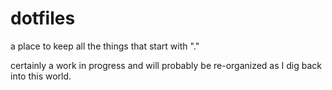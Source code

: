 dotfiles
========
a place to keep all the things that start with "."

certainly a work in progress and will probably be re-organized as I dig back into this world.
